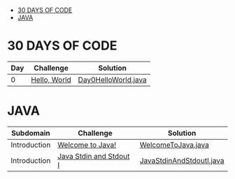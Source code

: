 * [30 DAYS OF CODE](#30-days-of-code)
* [JAVA](#java)


# 30 DAYS OF CODE
| Day | Challenge | Solution |
| --- | --- | --- |
| 0 | [Hello, World](https://www.hackerrank.com/challenges/welcome-to-java/problem) | [Day0HelloWorld.java](https://github.com/zurbaevi/HackerRank/blob/main/src/main/java/com/hackerrank/Java/WelcomeToJava.java) |


# JAVA
| Subdomain | Challenge | Solution |
| --- | --- | --- |
| Introduction |[Welcome to Java!](https://www.hackerrank.com/challenges/30-hello-world/problem) | [WelcomeToJava.java](https://github.com/zurbaevi/HackerRank-solutions/blob/main/src/main/java/com/hackerrank/thirtydaysofcode/Day0WelcomeToJava.java) |
| Introduction |[Java Stdin and Stdout I](https://www.hackerrank.com/challenges/java-stdin-and-stdout-1/problem) | [JavaStdinAndStdoutI.java](https://github.com/zurbaevi/HackerRank-solutions/blob/main/src/main/java/com/hackerrank/Java/JavaStdinAndStdoutI.java) |
